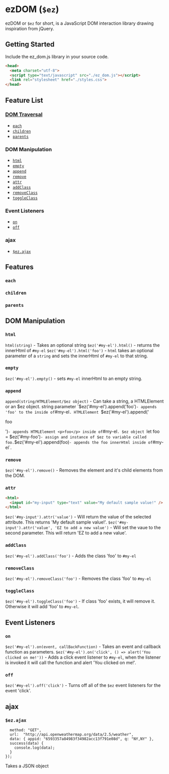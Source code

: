 # ezDOM (`$ez`)

ezDOM or `$ez` for short, is a JavaScript DOM interaction library drawing inspiration from jQuery.

## Getting Started

Include the ez_dom.js library in your source code.
```html
<head>
  <meta charset="utf-8">
  <script type="text/javascript" src="./ez_dom.js"></script>
  <link rel="stylesheet" href="./styles.css">
</head>
```

## Feature List

### [DOM Traversal](#dom-traversal)
  * [`each`](#each)
  * [`children`](#children)
  * [`parents`](#parent)

### DOM Manipulation
  * [`html`](#html)
  * [`empty`](#empty)
  * [`append`](#append)
  * [`remove`](#remove)
  * [`attr`](#attr)
  * [`addClass`](#addclass)
  * [`removeClass`](#removeclass)
  * [`toggleClass`](#toggleclass)

### Event Listeners
  * [`on`](#on)
  * [`off`](#off)

### ajax
  * [`$ez.ajax`](#$ez.ajax)

## Features
### `each`
### `children`
### `parents`

## DOM Manipulation
### `html`
  `html(string)` - Takes an optional string
  `$ez('#my-el').html()` - returns the innerHtml of `#my-el`
  `$ez('#my-el').html('foo')` - `html` takes an optional parameter of a `string` and sets the innerHtml of `#my-el` to that string.

### `empty`
  `$ez('#my-el').empty()` - sets `#my-el` innerHtml to an empty string.

### `append`
  `append(string/HTMLElement/$ez object)` - Can take a string, a HTMLElement or an $ez object.
  string parameter
  `$ez('#my-el').append('foo')` - appends 'foo' to the inside of `#my-el`.
  HTMLElement
  `$ez('#my-el').append('<p>foo</p>')` - appends HTMLElement <p>foo</p> inside of `#my-el`.
  $ez object
  `let foo = $ez('#my-foo')` - assign and instance of $ez to variable called foo.
  `$ez('#my-el').append(foo)` - appends the foo innerHtml inside of `#my-el`.

### `remove`
  `$ez('#my-el').remove()` - Removes the element and it's child elements from the DOM.

### `attr`
  ```html
  <html>
    <input id="my-input" type="text" value="My default sample value!" />
  </html>
  ```
  `$ez('#my-input').attr('value')` - Will return the value of the selected attribute. This returns 'My default sample value!'.
  `$ez('#my-input').attr('value', 'EZ to add a new value')` - Will set the vaue to the second parameter. This will return 'EZ to add a new value'.

### `addClass`
  `$ez('#my-el').addClass('foo')` - Adds the class 'foo' to `#my-el`

### `removeClass`
  `$ez('#my-el').removeClass('foo')` - Removes the class 'foo' to `#my-el`

### `toggleClass`
  `$ez('#my-el').toggleClass('foo')` - If class 'foo' exists, it will remove it. Otherwise it will add 'foo' to `#my-el`.

## Event Listeners
### `on`
 `$ez('#my-el').on(event, callBackFunction)` - Takes an event and callback function as parameters.
 `$ez('#my-el').on('click', () => alert('You clicked on me!'))` - Adds a click event listener to `#my-el`, when the listener is invoked it will call the function and alert 'You clicked on me!'.

### `off`
  `$ez('#my-el').off('click')` - Turns off all of the `$ez` event listeners for the event 'click'.

## ajax
### `$ez.ajax`
````$ez.ajax({
  method: "GET",
  url:  "http://api.openweathermap.org/data/2.5/weather",
  data: { appid: "6593357a84983f34982acc13f791e08d", q: "NY,NY" },
  success(data) {
    console.log(data);
  }
});
````
Takes a JSON object
